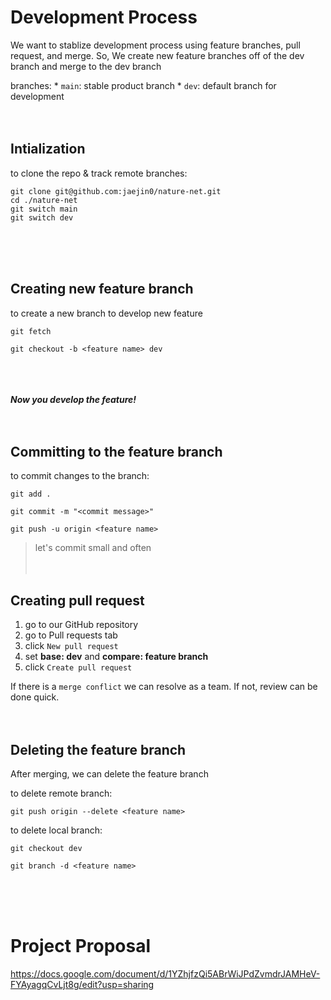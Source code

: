 # Development Process

We want to stablize development process using feature branches, pull request, and merge. So, We create new feature branches off of the dev branch and merge to the dev branch

branches:
    * `main`: stable product branch
    * `dev`: default branch for development
<br/><br/><br/>
## Intialization

to clone the repo & track remote branches:

```
git clone git@github.com:jaejin0/nature-net.git
cd ./nature-net
git switch main
git switch dev
```
<br/><br/><br/>
## Creating new feature branch

to create a new branch to develop new feature
```
git fetch
```
```
git checkout -b <feature name> dev
```
<br/><br/><br/>
***Now you develop the feature!***
<br/><br/><br/>
## Committing to the feature branch

to commit changes to the branch:
```
git add .
```
```
git commit -m "<commit message>"
```
```
git push -u origin <feature name>
```

> let's commit small and often
<br/><br/><br/>
## Creating pull request

1. go to our GitHub repository
2. go to Pull requests tab
3. click `New pull request`
4. set **base: dev** and **compare: feature branch**
5. click `Create pull request`

If there is a `merge conflict` we can resolve as a team. If not, review can be done quick.
<br/><br/><br/>
## Deleting the feature branch

After merging, we can delete the feature branch

to delete remote branch:
```
git push origin --delete <feature name>
```

to delete local branch:
```
git checkout dev
```
```
git branch -d <feature name>
```
<br/><br/><br/>
# Project Proposal
<https://docs.google.com/document/d/1YZhjfzQi5ABrWiJPdZvmdrJAMHeV-FYAyagqCvLjt8g/edit?usp=sharing>